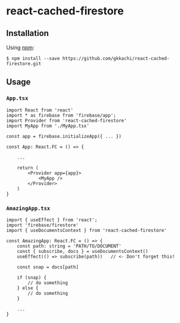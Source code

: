 # react-cached-firestore


## Installation

Using [npm](https://www.npmjs.com/):

    $ npm install --save https://github.com/gkkachi/react-cached-firestore.git
    
## Usage

### ```App.tsx```

```tsx
import React from 'react'
import * as firebase from 'firebase/app';
import Provider from 'react-cached-firestore'
import MyApp from './MyApp.tsx'

const app = firebase.initializeApp({ ... })

const App: React.FC = () => {

    ...
    
    return (
        <Provider app={app}>
            <MyApp />
        </Provider>
    )
}
```

### ```AmazingApp.tsx```

```tsx
import { useEffect } from 'react';
import 'firebase/firestore'
import { useDocumentsContext } from 'react-cached-firestore'

const AmazingApp: React.FC = () => {
    const path: string = 'PATH/TO/DOCUMENT'
    const { subscribe, docs } = useDocumentsContext()
    useEffect(() => subscribe(path))   // <- Don't forget this!
    
    const snap = docs[path]
    
    if (snap) {
        // do something
    } else {
        // do something
    }
    
    ...
}
```
